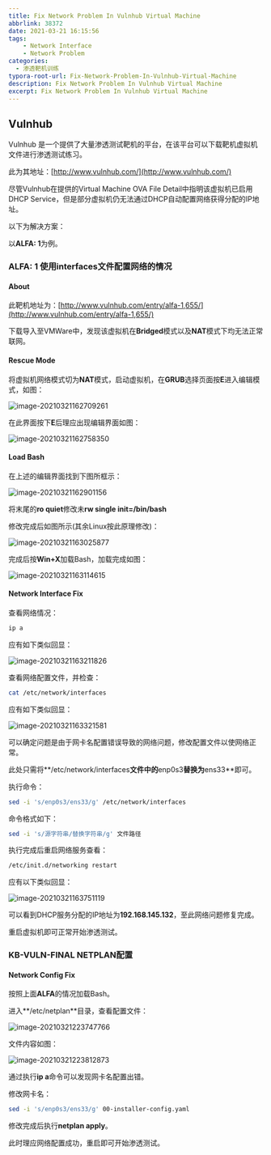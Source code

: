 ```yaml
---
title: Fix Network Problem In Vulnhub Virtual Machine
abbrlink: 38372
date: 2021-03-21 16:15:56
tags:
	- Network Interface
	- Network Problem
categories: 
  - 渗透靶机训练
typora-root-url: Fix-Network-Problem-In-Vulnhub-Virtual-Machine
description: Fix Network Problem In Vulnhub Virtual Machine
excerpt: Fix Network Problem In Vulnhub Virtual Machine
---
```




## Vulnhub

Vulnhub 是一个提供了大量渗透测试靶机的平台，在该平台可以下载靶机虚拟机文件进行渗透测试练习。

此为其地址：[http://www.vulnhub.com/](http://www.vulnhub.com/)

尽管Vulnhub在提供的Virtual Machine OVA File Detail中指明该虚拟机已启用DHCP Service，但是部分虚拟机仍无法通过DHCP自动配置网络获得分配的IP地址。



以下为解决方案：

以**ALFA: 1**为例。



### ALFA: 1 使用interfaces文件配置网络的情况

#### About

此靶机地址为：[http://www.vulnhub.com/entry/alfa-1,655/](http://www.vulnhub.com/entry/alfa-1,655/)

下载导入至VMWare中，发现该虚拟机在**Bridged**模式以及**NAT**模式下均无法正常联网。

#### Rescue Mode

将虚拟机网络模式切为**NAT**模式，启动虚拟机，在**GRUB**选择页面按**E**进入编辑模式，如图：

![image-20210321162709261](image-20210321162709261.png)

在此界面按下**E**后理应出现编辑界面如图：

![image-20210321162758350](image-20210321162758350.png)

#### Load Bash

在上述的编辑界面找到下图所框示：

![image-20210321162901156](image-20210321162901156.png)

将末尾的**ro quiet**修改未**rw single init=/bin/bash**

修改完成后如图所示(其余Linux按此原理修改)：

![image-20210321163025877](image-20210321163025877.png)

完成后按**Win+X**加载Bash，加载完成如图：

![image-20210321163114615](image-20210321163114615.png)

#### Network Interface Fix

查看网络情况：

```bash
ip a
```

应有如下类似回显：

![image-20210321163211826](image-20210321163211826.png)

查看网络配置文件，并检查：

```bash
cat /etc/network/interfaces
```

应有如下类似回显：

![image-20210321163321581](image-20210321163321581.png)

可以确定问题是由于网卡名配置错误导致的网络问题，修改配置文件以使网络正常。

此处只需将**\/etc\/network\/interfaces**文件中的**enp0s3**替换为**ens33**即可。

执行命令：

```bash
sed -i 's/enp0s3/ens33/g' /etc/network/interfaces
```

命令格式如下：

```bash
sed -i 's/源字符串/替换字符串/g' 文件路径
```

执行完成后重启网络服务查看：

```bash
/etc/init.d/networking restart
```

应有以下类似回显：

![image-20210321163751119](image-20210321163751119.png)

可以看到DHCP服务分配的IP地址为**192.168.145.132**，至此网络问题修复完成。

重启虚拟机即可正常开始渗透测试。

### KB-VULN-FINAL NETPLAN配置

#### Network Config Fix

按照上面**ALFA**的情况加载Bash。

进入**\/etc\/netplan**目录，查看配置文件：

![image-20210321223747766](image-20210321223747766.png)

文件内容如图：

![image-20210321223812873](image-20210321223812873.png)

通过执行**ip a**命令可以发现网卡名配置出错。

修改网卡名：

```bash
sed -i 's/enp0s3/ens33/g' 00-installer-config.yaml
```

修改完成后执行**netplan apply**。

此时理应网络配置成功，重启即可开始渗透测试。

